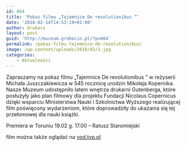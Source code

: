 ```yaml
---
id: 664
title: 'Pokaz filmu „Tajemnice De revolutionibus ”'
date: '2018-02-14T14:53:19+01:00'
author: drukarz
layout: post
guid: 'http://muzeum.grebocin.pl/?p=664'
permalink: /pokaz-filmu-tajemnice-de-revolutionibus/
image: /wp-content/uploads/2018/02/1.jpg
categories:
    - Aktualności
---
```


Zapraszamy na pokaz filmu „Tajemnice De revolutionibus ” w reżyserii Michała Juszczakiewicza w 545 rocznicę urodzin Mikołaja Kopernika. Nasze Muzeum udostępniło latem wnętrza drukarni Gutenberga, które posłużyły jako plan filmowy dla projektu Fundacji Nicolaus Copernicus dzięki wsparciu Ministerstwa Nauki i Szkolnictwa Wyższego realizującej film poświęcony wydarzeniom, które doprowadziły do ukazania się tej przełomowej dla nauki książki.

Premiera w Toruniu 19.02 g. 17.00 – Ratusz Staromiejski

film można także oglądać na [vod.tvp.pl](https://vod.tvp.pl/video/tajemnice-de-revolutionibus,tajemnice-de-revolutionibus,36124302)